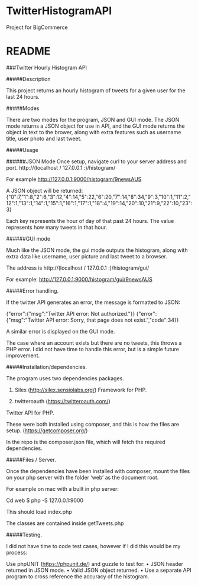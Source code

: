 # TwitterHistogramAPI
Project for BigCommerce

# README

###Twitter Hourly Histogram API

#####Description

This project returns an hourly histogram of tweets for a given user for the last 24 hours. 

#####Modes

There are two modes for the program, JSON and GUI mode. 
The JSON mode returns a JSON object for use in API, and the GUI mode returns the object in text to the brower, along with extra features such as username title, user photo and last tweet. 

#####Usage

######JSON Mode
Once setup, navigate curl to your server address and port.
 http://(localhost / 127.0.0.1 :<port>)/histogram/<username>

For example
http://127.0.0.1:9000/histogram/9newsAUS

A JSON object will be returned:
{"0":7,"1":8,"2":6,"3":12,"4":14,"5":22,"6":20,"7":14,"8":34,"9":3,"10":1,"11":2,"12":1,"13":1,"14":1,"15":1,"16":1,"17":1,"18":4,"19":14,"20":10,"21":9,"22":10,"23":3}

Each key represents the hour of day of that past 24 hours. The value represents how many tweets in that hour.

######GUI mode

Much like the JSON mode, the gui mode outputs the histogram, along with extra data like username, user picture and last tweet to a browser.

The address is 
http://(localhost / 127.0.0.1 :<port>)/histogram/gui/<username>

For example:
http://127.0.0.1:9000/histogram/gui/9newsAUS





#####Error handling.

If the twitter API generates an error, the message is formatted to JSON:

{"error":{"msg":"Twitter API error: Not authorized."}}
{"error":{"msg":"Twitter API error: Sorry, that page does not exist.","code":34}}

A similar error is displayed on the GUI mode.

The case where an account exists but there are no tweets, this throws a PHP error.
I did not have time to handle this error, but is a simple future improvement.

#####Installation/dependencies.

The program uses two dependencies packages.

1.	Silex (http://silex.sensiolabs.org/)
Framework for PHP.

2.	twitteroauth (https://twitteroauth.com/)

Twitter API for PHP.

These were both installed using composer, and this is how the files are setup. 
(https://getcomposer.org/)

In the repo is the composer.json file, which will fetch the required dependencies. 

#####Files / Server.

Once the dependencies have been installed with composer, mount the files on your php server with the folder ‘web’ as the document root.

For example on mac with a built in php server:

Cd web
$ php -S 127.0.0.1:9000

This should load index.php

The classes are contained inside getTweets.php

#####Testing.

I did not have time to code test cases, however if I did this would be my process:

Use phpUNIT (https://phpunit.de/) and guzzle to test for:
•	JSON header returned in JSON mode.
•	Valid JSON object returned.
•	Use a separate API program to cross reference the accuracy of the histogram. 
